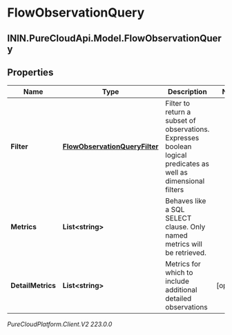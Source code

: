 # FlowObservationQuery

## ININ.PureCloudApi.Model.FlowObservationQuery

## Properties

|Name | Type | Description | Notes|
|------------ | ------------- | ------------- | -------------|
| **Filter** | [**FlowObservationQueryFilter**](FlowObservationQueryFilter) | Filter to return a subset of observations. Expresses boolean logical predicates as well as dimensional filters | |
| **Metrics** | **List&lt;string&gt;** | Behaves like a SQL SELECT clause. Only named metrics will be retrieved. | |
| **DetailMetrics** | **List&lt;string&gt;** | Metrics for which to include additional detailed observations | [optional] |



_PureCloudPlatform.Client.V2 223.0.0_
